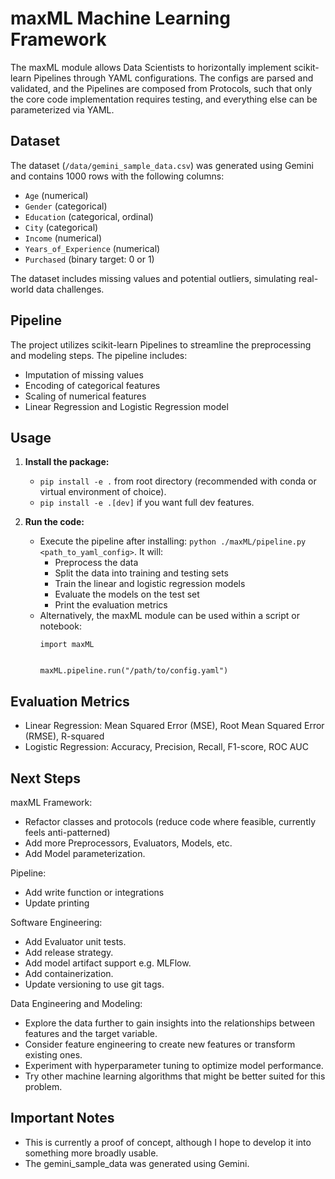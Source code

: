 # maxML Machine Learning Framework
The maxML module allows Data Scientists to horizontally implement scikit-learn Pipelines through YAML configurations. The configs are parsed and validated, and the Pipelines are composed from Protocols, such that only the core code implementation requires testing, and everything else can be parameterized via YAML.


## Dataset
The dataset (`/data/gemini_sample_data.csv`) was generated using Gemini and contains 1000 rows with the following columns:

* `Age` (numerical)
* `Gender` (categorical)
* `Education` (categorical, ordinal)
* `City` (categorical)
* `Income` (numerical)
* `Years_of_Experience` (numerical)
* `Purchased` (binary target: 0 or 1)

The dataset includes missing values and potential outliers, simulating real-world data challenges.


## Pipeline

The project utilizes scikit-learn Pipelines to streamline the preprocessing and modeling steps. The pipeline includes:

* Imputation of missing values
* Encoding of categorical features
* Scaling of numerical features
* Linear Regression and Logistic Regression model


## Usage

1. **Install the package:**
   * `pip install -e .` from root directory (recommended with conda or virtual environment of choice).
   * `pip install -e .[dev]` if you want full dev features.

2. **Run the code:**
   * Execute the pipeline after installing: `python ./maxML/pipeline.py <path_to_yaml_config>`. It will:
     * Preprocess the data
     * Split the data into training and testing sets
     * Train the linear and logistic regression models
     * Evaluate the models on the test set
     * Print the evaluation metrics
   * Alternatively, the maxML module can be used within a script or notebook:
     ```
     import maxML


     maxML.pipeline.run("/path/to/config.yaml")
     ```


## Evaluation Metrics
* Linear Regression: Mean Squared Error (MSE), Root Mean Squared Error (RMSE), R-squared
* Logistic Regression: Accuracy, Precision, Recall, F1-score, ROC AUC


## Next Steps
maxML Framework:
* Refactor classes and protocols (reduce code where feasible, currently feels anti-patterned)
* Add more Preprocessors, Evaluators, Models, etc.
* Add Model parameterization.

Pipeline:
* Add write function or integrations
* Update printing

Software Engineering:
* Add Evaluator unit tests.
* Add release strategy.
* Add model artifact support e.g. MLFlow.
* Add containerization.
* Update versioning to use git tags.

Data Engineering and Modeling:
* Explore the data further to gain insights into the relationships between features and the target variable.
* Consider feature engineering to create new features or transform existing ones.
* Experiment with hyperparameter tuning to optimize model performance.
* Try other machine learning algorithms that might be better suited for this problem.


## Important Notes
* This is currently a proof of concept, although I hope to develop it into something more broadly usable.
* The gemini_sample_data was generated using Gemini.
